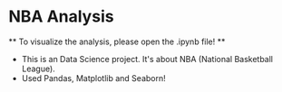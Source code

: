 # NBA Analysis
** To visualize the analysis, please open the .ipynb file! **
- This is an Data Science project. It's about NBA (National Basketball League).
- Used Pandas, Matplotlib and Seaborn!

